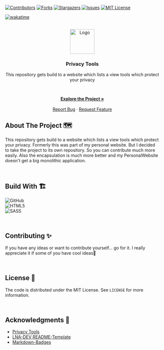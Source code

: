 <!-- VERSION: LNA-DEV-README-TEMPLATE V1.2 -->

<div id="top"></div>

[![Contributors][contributors-shield]][contributors-url]
[![Forks][forks-shield]][forks-url]
[![Stargazers][stars-shield]][stars-url]
[![Issues][issues-shield]][issues-url]
[![MIT License][license-shield]][license-url]  

[![wakatime](https://wakatime.com/badge/user/d37401d6-1566-41ea-b7ab-8cc7d2c9f55b/project/eb177495-90d7-402f-b3a5-04a5254d050d.svg)](https://wakatime.com/badge/user/d37401d6-1566-41ea-b7ab-8cc7d2c9f55b/project/eb177495-90d7-402f-b3a5-04a5254d050d)  

<!-- PROJECT LOGO -->
<br />
<div align="center">
  <a href="https://github.com/lna-dev/PrivacyTools">
    <img src="https://lna-dev.com/Assets/Metadata/Pingüino-Square.png" alt="Logo" width="80" height="80">
  </a>

<h3 align="center">Privacy Tools</h3>

This repository gets build to a website which lists a view tools which protect your privacy

<p align="center">

<br />

<a href="https://privacy.lna-dev.net"><strong>Explore the Project »</strong></a>
<br />
<br />
<a href="https://github.com/lna-dev/PrivacyTools/issues">Report Bug</a>
·
<a href="https://github.com/lna-dev/PrivacyTools/issues">Request Feature</a>
  </p>
</div>

<!-- ABOUT THE PROJECT -->
## About The Project 🗺️

This repository gets build to a website which lists a view tools which protect your privacy. Formerly this was part of my personal website. But I decided to take the project to its own repository. So you can contribute much more easily. Also the encapsulation is much more better and my PersonalWebsite doesn't get a big monolithic application.

<br>

## Build With 🏗️

![GitHub](https://img.shields.io/badge/github-%23121011.svg?style=for-the-badge&logo=github&logoColor=white)  
![HTML5](https://img.shields.io/badge/html5-%23E34F26.svg?style=for-the-badge&logo=html5&logoColor=white)  
![SASS](https://img.shields.io/badge/SASS-hotpink.svg?style=for-the-badge&logo=SASS&logoColor=white)  

<br>

<!-- CONTRIBUTING -->
## Contributing ✨

If you have any ideas or want to contribute yourself... go for it. I really appreciate it if some of you have cool ideas🚀

<br>

<!-- LICENSE -->
## License 📝

The code is distributed under the MIT License. See `LICENSE` for more information.

<br>

<!-- ACKNOWLEDGMENTS -->
## Acknowledgments 🙏

- [Privacy Tools](https://privacytools.io)
- [LNA-DEV README-Template](https://github.com/lna-dev/README-Template)
- [Markdown-Badges](https://github.com/Ileriayo/markdown-badges)

<!-- MARKDOWN LINKS & IMAGES -->
[contributors-shield]: https://img.shields.io/github/contributors/lna-dev/PrivacyTools.svg?style=for-the-badge
[contributors-url]: https://github.com/lna-dev/PrivacyTools/graphs/contributors
[forks-shield]: https://img.shields.io/github/forks/lna-dev/PrivacyTools.svg?style=for-the-badge
[forks-url]: https://github.com/lna-dev/PrivacyTools/network/members
[stars-shield]: https://img.shields.io/github/stars/lna-dev/PrivacyTools.svg?style=for-the-badge
[stars-url]: https://github.com/lna-dev/PrivacyTools/stargazers
[issues-shield]: https://img.shields.io/github/issues/lna-dev/PrivacyTools.svg?style=for-the-badge
[issues-url]: https://github.com/lna-dev/PrivacyTools/issues
[license-shield]: https://img.shields.io/github/license/lna-dev/PrivacyTools.svg?style=for-the-badge
[license-url]: https://github.com/lna-dev/PrivacyTools/blob/master/LICENSE
